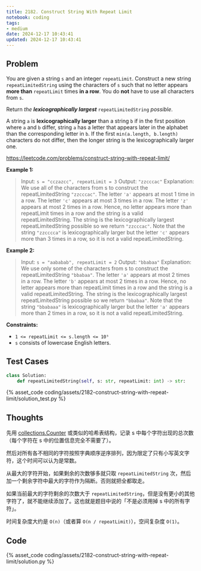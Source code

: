 ```yaml
---
title: 2182. Construct String With Repeat Limit
notebook: coding
tags:
- medium
date: 2024-12-17 10:43:41
updated: 2024-12-17 10:43:41
---
```

## Problem

You are given a string `s` and an integer `repeatLimit`. Construct a new string `repeatLimitedString` using the characters of `s` such that no letter appears **more than** `repeatLimit` times **in a row**. You do **not** have to use all characters from `s`.

Return _the **lexicographically largest**_ `repeatLimitedString` _possible_.

A string `a` is **lexicographically larger** than a string `b` if in the first position where `a` and `b` differ, string `a` has a letter that appears later in the alphabet than the corresponding letter in `b`. If the first `min(a.length, b.length)` characters do not differ, then the longer string is the lexicographically larger one.

<https://leetcode.com/problems/construct-string-with-repeat-limit/>

**Example 1:**

> Input: `s = "cczazcc", repeatLimit = 3`
> Output: `"zzcccac"`
> Explanation: We use all of the characters from s to construct the repeatLimitedString `"zzcccac"`.
> The letter `'a'` appears at most 1 time in a row.
> The letter `'c'` appears at most 3 times in a row.
> The letter `'z'` appears at most 2 times in a row.
> Hence, no letter appears more than repeatLimit times in a row and the string is a valid repeatLimitedString.
> The string is the lexicographically largest repeatLimitedString possible so we return `"zzcccac"`.
> Note that the string `"zzcccca"` is lexicographically larger but the letter `'c'` appears more than 3 times in a row, so it is not a valid repeatLimitedString.

**Example 2:**

> Input: `s = "aababab", repeatLimit = 2`
> Output: `"bbabaa"`
> Explanation: We use only some of the characters from s to construct the repeatLimitedString `"bbabaa"`.
> The letter `'a'` appears at most 2 times in a row.
> The letter `'b'` appears at most 2 times in a row.
> Hence, no letter appears more than repeatLimit times in a row and the string is a valid repeatLimitedString.
> The string is the lexicographically largest repeatLimitedString possible so we return `"bbabaa"`.
> Note that the string `"bbabaaa"` is lexicographically larger but the letter `'a'` appears more than 2 times in a row, so it is not a valid repeatLimitedString.

**Constraints:**

- `1 <= repeatLimit <= s.length <= 10⁵`
- `s` consists of lowercase English letters.

## Test Cases

``` python
class Solution:
    def repeatLimitedString(self, s: str, repeatLimit: int) -> str:
```

{% asset_code coding/assets/2182-construct-string-with-repeat-limit/solution_test.py %}

## Thoughts

先用 [collections.Counter](https://docs.python.org/3/library/collections.html#collections.Counter) 或类似的哈希表结构，记录 s 中每个字符出现的总次数（每个字符在 s 中的位置信息完全不需要了）。

然后对所有各不相同的字符按照字典顺序逆序排列，因为限定了只有小写英文字符，这个时间可以认为是常数。

从最大的字符开始，如果剩余的次数够多就只取 `repeatLimitedString` 次，然后加一个剩余字符中最大的字符作为隔断。否则就把全都取走。

如果当前最大的字符剩余的次数大于 `repeatLimitedString`，但是没有更小的其他字符了，就不能继续添加了。这也就是题目中说的「不是必须用掉 s 中的所有字符」。

时间复杂度大约是 `O(n)`（或者算 `O(n / repeatLimit)`），空间复杂度 `O(1)`。

## Code

{% asset_code coding/assets/2182-construct-string-with-repeat-limit/solution.py %}

